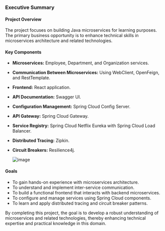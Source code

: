 ### Executive Summary

#### Project Overview
The project focuses on building Java microservices for learning purposes. The primary business opportunity is to enhance technical skills in microservices architecture and related technologies.

#### Key Components
- **Microservices:** Employee, Department, and Organization services.
- **Communication Between Microservices:** Using WebClient, OpenFeign, and RestTemplate.
- **Frontend:** React application.
- **API Documentation:** Swagger UI.
- **Configuration Management:** Spring Cloud Config Server.
- **API Gateway:** Spring Cloud Gateway.
- **Service Registry:** Spring Cloud Netflix Eureka with Spring Cloud Load Balancer.
- **Distributed Tracing:** Zipkin.
- **Circuit Breakers:** Resilience4j.

  ![image](https://github.com/user-attachments/assets/9ab4895f-0a12-4b7f-9c4e-32babe9d1ef9)


#### Goals
- To gain hands-on experience with microservices architecture.
- To understand and implement inter-service communication.
- To build a functional frontend that interacts with backend microservices.
- To configure and manage services using Spring Cloud components.
- To learn and apply distributed tracing and circuit breaker patterns.


By completing this project, the goal is to develop a robust understanding of microservices and related technologies, thereby enhancing technical expertise and practical knowledge in this domain.
